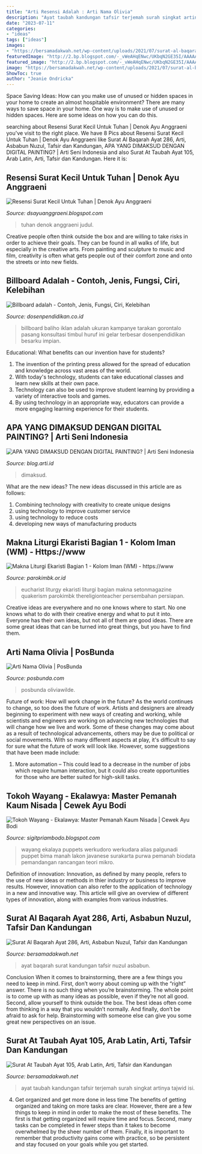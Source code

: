 ```yaml
---
title: "Arti Resensi Adalah : Arti Nama Olivia"
description: "Ayat taubah kandungan tafsir terjemah surah singkat artinya tajwid isi"
date: "2023-07-11"
categories:
- "ideas"
tags: ["ideas"]
images:
- "https://bersamadakwah.net/wp-content/uploads/2021/07/surat-al-baqarah-ayat-286.jpg"
featuredImage: "http://2.bp.blogspot.com/-_vWeAHqENwc/UKbqN2GE35I/AAAAAAAAAB8/QjFziTZ5eIw/s1600/161220111387.jpg"
featured_image: "http://2.bp.blogspot.com/-_vWeAHqENwc/UKbqN2GE35I/AAAAAAAAAB8/QjFziTZ5eIw/s1600/161220111387.jpg"
image: "https://bersamadakwah.net/wp-content/uploads/2021/07/surat-al-baqarah-ayat-286.jpg"
ShowToc: true
author: "Jeanie Ondricka"
---
```



Space Saving Ideas: How can you make use of unused or hidden spaces in your home to create an almost hospitable environment?
There are many ways to save space in your home. One way is to make use of unused or hidden spaces. Here are some ideas on how you can do this.

	

		
searching about Resensi Surat Kecil Untuk Tuhan | Denok Ayu Anggraeni you've visit to the right place. We have 8 Pics about Resensi Surat Kecil Untuk Tuhan | Denok Ayu Anggraeni like Surat Al Baqarah Ayat 286, Arti, Asbabun Nuzul, Tafsir dan Kandungan, APA YANG DIMAKSUD DENGAN DIGITAL PAINTING? | Arti Seni Indonesia and also Surat At Taubah Ayat 105, Arab Latin, Arti, Tafsir dan Kandungan. Here it is:
		
    
## Resensi Surat Kecil Untuk Tuhan | Denok Ayu Anggraeni

<img loading=lazy src="http://2.bp.blogspot.com/-_vWeAHqENwc/UKbqN2GE35I/AAAAAAAAAB8/QjFziTZ5eIw/s1600/161220111387.jpg" onerror="this.onerror=null;this.src='https://tse2.mm.bing.net/th?id=OIP.49x4HWnhdeyrygcuMjdRpwHaJ4&amp;pid=15.1';" alt="Resensi Surat Kecil Untuk Tuhan | Denok Ayu Anggraeni">

_Source: dsayuanggraeni.blogspot.com_

>tuhan denok anggraeni judul. 

	

Creative people often think outside the box and are willing to take risks in order to achieve their goals. They can be found in all walks of life, but especially in the creative arts. From painting and sculpture to music and film, creativity is often what gets people out of their comfort zone and onto the streets or into new fields.

    
## Billboard Adalah - Contoh, Jenis, Fungsi, Ciri, Kelebihan

<img loading=lazy src="https://www.dosenpendidikan.co.id/wp-content/uploads/2020/03/Billboard-Promosi.jpg" onerror="this.onerror=null;this.src='https://tse1.mm.bing.net/th?id=OIP.7bqlYLV1A3tvFsMiR9bYAwHaE8&amp;pid=15.1';" alt="Billboard adalah - Contoh, Jenis, Fungsi, Ciri, Kelebihan">

_Source: dosenpendidikan.co.id_

>billboard baliho iklan adalah ukuran kampanye tarakan gorontalo pasang konsultasi timbul huruf ini gelar terbesar dosenpendidikan besarku impian. 

	

Educational: What benefits can our invention have for students?
1. The invention of the printing press allowed for the spread of education and knowledge across vast areas of the world.
2. With today's technology, students can take educational classes and learn new skills at their own pace.
3. Technology can also be used to improve student learning by providing a variety of interactive tools and games.
4. By using technology in an appropriate way, educators can provide a more engaging learning experience for their students.

    
## APA YANG DIMAKSUD DENGAN DIGITAL PAINTING? | Arti Seni Indonesia

<img loading=lazy src="https://blog.arti.id/wp-content/uploads/2019/04/blog-bagian-dalam-digital-painting.jpg" onerror="this.onerror=null;this.src='https://tse4.mm.bing.net/th?id=OIP.Di39aDwOf99XDSHGIsPBtwHaE8&amp;pid=15.1';" alt="APA YANG DIMAKSUD DENGAN DIGITAL PAINTING? | Arti Seni Indonesia">

_Source: blog.arti.id_

>dimaksud. 

	

What are the new ideas?
The new ideas discussed in this article are as follows:
1. Combining technology with creativity to create unique designs 
2. using technology to improve customer service 
3. using technology to reduce costs 
4. developing new ways of manufacturing products 

    
## Makna Liturgi Ekaristi Bagian 1 - Kolom Iman (WM) - Https://www

<img loading=lazy src="https://www.parokimbk.or.id/images2/small/2017090919452566406.jpg" onerror="this.onerror=null;this.src='https://tse1.mm.bing.net/th?id=OIP.Z6skowzeEVRzBRQyzpg6KQHaE8&amp;pid=15.1';" alt="Makna Liturgi Ekaristi Bagian 1 - Kolom Iman (WM) - https://www">

_Source: parokimbk.or.id_

>eucharist liturgy ekaristi liturgi bagian makna setonmagazine quakerism parokimbk thereligionteacher persembahan persiapan. 

	

Creative ideas are everywhere and no one knows where to start. No one knows what to do with their creative energy and what to put it into. Everyone has their own ideas, but not all of them are good ideas. There are some great ideas that can be turned into great things, but you have to find them.

    
## Arti Nama Olivia | PosBunda

<img loading=lazy src="https://www.posbunda.com/wp-content/uploads/2018/04/000095_arti-nama-olivia_olivia-wilde_800x450_ccpdm-min.jpg" onerror="this.onerror=null;this.src='https://tse4.mm.bing.net/th?id=OIP.tCtdoZ0SU-KF-EX-I9gABwHaEK&amp;pid=15.1';" alt="Arti Nama Olivia | PosBunda">

_Source: posbunda.com_

>posbunda oliviawilde. 

	

Future of work: How will work change in the future?
As the world continues to change, so too does the future of work. Artists and designers are already beginning to experiment with new ways of creating and working, while scientists and engineers are working on advancing new technologies that will change how we live and work. Some of these changes may come about as a result of technological advancements, others may be due to political or social movements. With so many different aspects at play, it's difficult to say for sure what the future of work will look like. However, some suggestions that have been made include: 
1) More automation – This could lead to a decrease in the number of jobs which require human interaction, but it could also create opportunities for those who are better suited for high-skill tasks.

    
## Tokoh Wayang - Ekalawya: Master Pemanah Kaum Nisada | Cewek Ayu Bodi

<img loading=lazy src="http://2.bp.blogspot.com/-j-NCaciMxz8/UZ-NeFhDUQI/AAAAAAAABW0/8fP-f4xYjyw/s1600/PALGUNA_EKALAYA_SOLO__MANTE.jpg" onerror="this.onerror=null;this.src='https://tse3.mm.bing.net/th?id=OIP.e_szziMNpvVKESMAEHKq1gAAAA&amp;pid=15.1';" alt="Tokoh Wayang - Ekalawya: Master Pemanah Kaum Nisada | Cewek Ayu Bodi">

_Source: sigitpriambodo.blogspot.com_

>wayang ekalaya puppets werkudoro werkudara alias palgunadi puppet bima manah lakon javanese surakarta purwa pemanah biodata pemandangan rancangan teori mikro. 

	

Definition of innovation:
Innovation, as defined by many people, refers to the use of new ideas or methods in thier industry or business to improve results. However, innovation can also refer to the application of technology in a new and innovative way. This article will give an overview of different types of innovation, along with examples from various industries.

    
## Surat Al Baqarah Ayat 286, Arti, Asbabun Nuzul, Tafsir Dan Kandungan

<img loading=lazy src="https://bersamadakwah.net/wp-content/uploads/2021/07/surat-al-baqarah-ayat-286.jpg" onerror="this.onerror=null;this.src='https://tse2.mm.bing.net/th?id=OIP.7xp43US56E0hsFV_xlYuDAHaFA&amp;pid=15.1';" alt="Surat Al Baqarah Ayat 286, Arti, Asbabun Nuzul, Tafsir dan Kandungan">

_Source: bersamadakwah.net_

>ayat baqarah surat kandungan tafsir nuzul asbabun. 

	

Conclusion
When it comes to brainstorming, there are a few things you need to keep in mind. First, don’t worry about coming up with the “right” answer. There is no such thing when you’re brainstorming. The whole point is to come up with as many ideas as possible, even if they’re not all good. Second, allow yourself to think outside the box. The best ideas often come from thinking in a way that you wouldn’t normally. And finally, don’t be afraid to ask for help. Brainstorming with someone else can give you some great new perspectives on an issue.

    
## Surat At Taubah Ayat 105, Arab Latin, Arti, Tafsir Dan Kandungan

<img loading=lazy src="https://bersamadakwah.net/wp-content/uploads/2019/08/surat-at-taubah-ayat-105-640x461.jpg" onerror="this.onerror=null;this.src='https://tse4.mm.bing.net/th?id=OIP.nOOcUuBM_oID4YZIBNo-7gHaFV&amp;pid=15.1';" alt="Surat At Taubah Ayat 105, Arab Latin, Arti, Tafsir dan Kandungan">

_Source: bersamadakwah.net_

>ayat taubah kandungan tafsir terjemah surah singkat artinya tajwid isi. 

	

4) Get organized and get more done in less time
The benefits of getting organized and taking on more tasks are clear. However, there are a few things to keep in mind in order to make the most of these benefits. The first is that getting organized will require time and focus. Second, many tasks can be completed in fewer steps than it takes to become overwhelmed by the sheer number of them. Finally, it is important to remember that productivity gains come with practice, so be persistent and stay focused on your goals while you get started.

